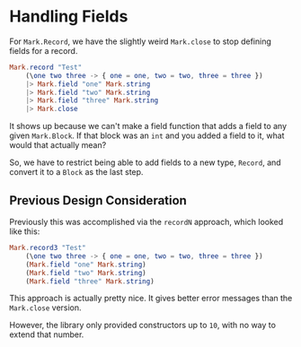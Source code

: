 # Handling Fields


For `Mark.Record`, we have the slightly weird `Mark.close` to stop defining fields for a record.


```elm
Mark.record "Test"
    (\one two three -> { one = one, two = two, three = three })
    |> Mark.field "one" Mark.string
    |> Mark.field "two" Mark.string
    |> Mark.field "three" Mark.string
    |> Mark.close
```

It shows up because we can't make a field function that adds a field to any given `Mark.Block`.  If that block was an `int` and you added a field to it, what would that actually mean?

So, we have to restrict being able to add fields to a new type, `Record`, and convert it to a `Block` as the last step.

## Previous Design Consideration

Previously this was accomplished via the `recordN` approach, which looked like this:

```elm
Mark.record3 "Test"
    (\one two three -> { one = one, two = two, three = three })
    (Mark.field "one" Mark.string)
    (Mark.field "two" Mark.string)
    (Mark.field "three" Mark.string)
```

This approach is actually pretty nice.  It gives better error messages than  the `Mark.close` version.

However, the library only provided constructors up to `10`, with no way to extend that number.